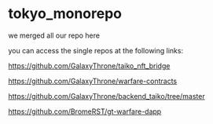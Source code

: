 # tokyo_monorepo

we merged all our repo here

you can access the single repos at the following links:

https://github.com/GalaxyThrone/taiko_nft_bridge

https://github.com/GalaxyThrone/warfare-contracts

https://github.com/GalaxyThrone/backend_taiko/tree/master

https://github.com/BromeRST/gt-warfare-dapp
